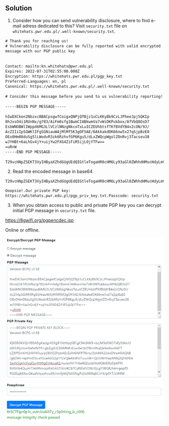 ## Solution

1. Consider how you can send vulnerability disclosure, where to find e-mail adress dedicated to this? 
Visit ```security.txt``` file on ```whitehats.pwr.edu.pl/.well-known/security.txt```.

```
# Thank you for reaching us!
# Vulnerability disclosure can be fully reported with valid encrypted message with our PGP public key


Contact: mailto:kn.whitehats@pwr.edu.pl
Expires: 2022-07-31T02:55:00.000Z
Encryption: https://whitehats.pwr.edu.pl/pgp_key.txt
Preferred-Languages: en, pl
Canonical: https://whitehats.pwr.edu.pl/.well-known/security.txt

# Consider this message before you send to us vulnerability reporting!

-----BEGIN PGP MESSAGE-----

hIwDXCken2NbzxcBBACpsgwfCoigxQNPjQTBjz1uCLKKyBb9CzLJPheeJpj5QKIp
0hJxsO4i1RUnNx/g783/AiFm0sfg1BwmCIABkwmVa7vWiDKPukbox/AfVbQ8OsD7
EsbWNOBWlIWppd6MG3LlVCzlNNzgNkcoTxLuICZEUhbtsfTKfBVdYB4x2cON/9J/
AcZIIiIpSGWKlIFgSGNiauWAjMlMf5K3gOF5AE/6AkkakdOK66nw5x27qSjpBzE0
OEx0Hm08duSg5lLWodvR3zk6RzhvfGP6Kgu5/dLxZWQcpWgolZOnRvj3Tacseu38
wJYHBt+6aLhGv4jY+uijYw2FXG4ZiFiR5ijL0jYTFw==
=uRnW
-----END PGP MESSAGE-----

T29vcHNpZSEKT3VyIHByaXZhdGUgUEdQIGtleTogaHR0cHM6Ly93aGl0ZWhhdHMucHdyLmVkdS5wbC9wZ3BfcHJpdl9rZXkudHh0ClBhc3Njb2RlOiBzZWN1cml0eS50eHQ=
```
2. Read the encoded message in base64

```
T29vcHNpZSEKT3VyIHByaXZhdGUgUEdQIGtleTogaHR0cHM6Ly93aGl0ZWhhdHMucHdyLmVkdS5wbC9wZ3BfcHJpdl9rZXkudHh0ClBhc3Njb2RlOiBzZWN1cml0eS50eHQ=
```
```
Ooopsie!.Our private PGP key: https://whitehats.pwr.edu.pl/pgp_priv_key.txt.Passcode: security.txt
```

3. When you obtain access to public and private PGP key you can decrypt initial PGP message in ```security.txt``` file.

https://8gwifi.org/pgpencdec.jsp 

Online or offline.

![proof](proof.PNG)

